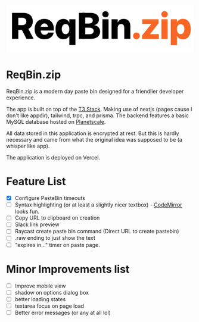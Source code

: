 ![Logo](public/logo.png)

# ReqBin.zip

ReqBin.zip is a modern day paste bin designed for a friendlier developer experience.

The app is built on top of the [T3 Stack](https://create.t3.gg/). Making use of nextjs (pages cause I don't like appdir), tailwind, trpc, and prisma. The backend features a basic MySQL database hosted on [Planetscale](https://planetscale.com).

All data stored in this application is encrypted at rest. But this is hardly necessary and came from what the original idea was supposed to be (a whisper like app).

The application is deployed on Vercel.

# Feature List
- [x] Configure PasteBin timeouts
- [ ] Syntax highlighting (or at least a slightly nicer textbox) - [CodeMirror](https://codemirror.net/) looks fun.
- [ ] Copy URL to clipboard on creation
- [ ] Slack link preview
- [ ] Raycast create paste bin command (Direct URL to create pastebin)
- [ ] .raw ending to just show the text
- [ ] "expires in..." timer on paste page.

# Minor Improvements list
- [ ] Improve mobile view
- [ ] shadow on options dialog box
- [ ] better loading states
- [ ] textarea focus on page load
- [ ] Better error messages (or any at all lol)
